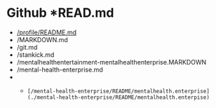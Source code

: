 # Github *READ.md

  - [/profile/README.md](./profile/README.md) 
  - /MARKDOWN.md
  - /git.md
  - /stankick.md
  - /mentalhealthentertainment-mentalhealthenterprise.MARKDOWN
  - /mental-health-enterprise.md
  - *     [/mental-health-enterprise/README/mentalhealth.enterprise](./mental-health-enterprise/README/mentalhealth.enterpise)
      
